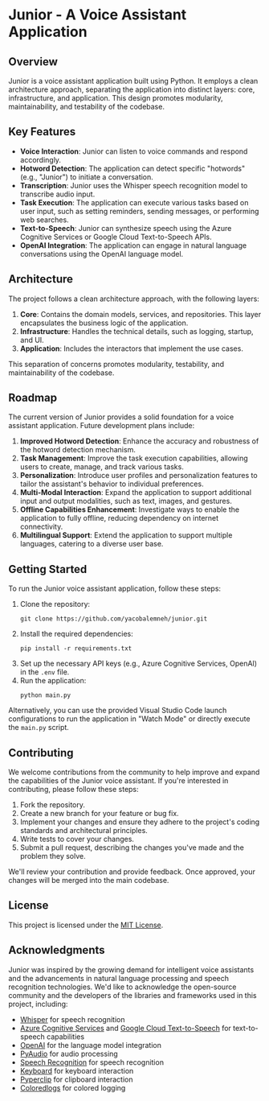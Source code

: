 # Junior - A Voice Assistant Application

## Overview
Junior is a voice assistant application built using Python. It employs a clean architecture approach, separating the application into distinct layers: core, infrastructure, and application. This design promotes modularity, maintainability, and testability of the codebase.

## Key Features
- **Voice Interaction**: Junior can listen to voice commands and respond accordingly.
- **Hotword Detection**: The application can detect specific "hotwords" (e.g., "Junior") to initiate a conversation.
- **Transcription**: Junior uses the Whisper speech recognition model to transcribe audio input.
- **Task Execution**: The application can execute various tasks based on user input, such as setting reminders, sending messages, or performing web searches.
- **Text-to-Speech**: Junior can synthesize speech using the Azure Cognitive Services or Google Cloud Text-to-Speech APIs.
- **OpenAI Integration**: The application can engage in natural language conversations using the OpenAI language model.

## Architecture
The project follows a clean architecture approach, with the following layers:

1. **Core**: Contains the domain models, services, and repositories. This layer encapsulates the business logic of the application.
2. **Infrastructure**: Handles the technical details, such as logging, startup, and UI.
3. **Application**: Includes the interactors that implement the use cases.

This separation of concerns promotes modularity, testability, and maintainability of the codebase.

## Roadmap
The current version of Junior provides a solid foundation for a voice assistant application. Future development plans include:

1. **Improved Hotword Detection**: Enhance the accuracy and robustness of the hotword detection mechanism.
2. **Task Management**: Improve the task execution capabilities, allowing users to create, manage, and track various tasks.
3. **Personalization**: Introduce user profiles and personalization features to tailor the assistant's behavior to individual preferences.
4. **Multi-Modal Interaction**: Expand the application to support additional input and output modalities, such as text, images, and gestures.
5. **Offline Capabilities Enhancement**: Investigate ways to enable the application to fully offline, reducing dependency on internet connectivity.
6. **Multilingual Support**: Extend the application to support multiple languages, catering to a diverse user base.

## Getting Started
To run the Junior voice assistant application, follow these steps:

1. Clone the repository:
   ```
   git clone https://github.com/yacobalemneh/junior.git
   ```
2. Install the required dependencies:
   ```
   pip install -r requirements.txt
   ```
3. Set up the necessary API keys (e.g., Azure Cognitive Services, OpenAI) in the `.env` file.
4. Run the application:
   ```
   python main.py
   ```

Alternatively, you can use the provided Visual Studio Code launch configurations to run the application in "Watch Mode" or directly execute the `main.py` script.

## Contributing
We welcome contributions from the community to help improve and expand the capabilities of the Junior voice assistant. If you're interested in contributing, please follow these steps:

1. Fork the repository.
2. Create a new branch for your feature or bug fix.
3. Implement your changes and ensure they adhere to the project's coding standards and architectural principles.
4. Write tests to cover your changes.
5. Submit a pull request, describing the changes you've made and the problem they solve.

We'll review your contribution and provide feedback. Once approved, your changes will be merged into the main codebase.

## License
This project is licensed under the [MIT License](LICENSE).

## Acknowledgments
Junior was inspired by the growing demand for intelligent voice assistants and the advancements in natural language processing and speech recognition technologies. We'd like to acknowledge the open-source community and the developers of the libraries and frameworks used in this project, including:

- [Whisper](https://github.com/openai/whisper) for speech recognition
- [Azure Cognitive Services](https://azure.microsoft.com/en-us/products/cognitive-services/) and [Google Cloud Text-to-Speech](https://cloud.google.com/text-to-speech) for text-to-speech capabilities
- [OpenAI](https://openai.com/) for the language model integration
- [PyAudio](https://people.csail.mit.edu/hubert/pyaudio/) for audio processing
- [Speech Recognition](https://pypi.org/project/SpeechRecognition/) for speech recognition
- [Keyboard](https://pypi.org/project/keyboard/) for keyboard interaction
- [Pyperclip](https://pypi.org/project/pyperclip/) for clipboard interaction
- [Coloredlogs](https://pypi.org/project/coloredlogs/) for colored logging


